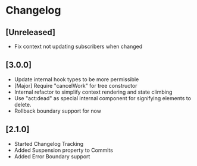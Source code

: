 # Changelog

## [Unreleased]
-  Fix context not updating subscribers when changed

## [3.0.0]
  - Update internal hook types to be more permissible
  - [Major] Require "cancelWork" for tree constructor
  - Internal refactor to simplify context rendering and state climbing
  - Use "act:dead" as special internal component for signifying elements to delete.
  - Rollback boundary support for now

## [2.1.0]
 - Started Changelog Tracking
 - Added Suspension property to Commits
 - Added Error Boundary support